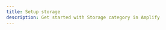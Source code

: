 ```yaml
---
title: Setup storage
description: Get started with Storage category in Amplify
---
```


<inline-fragment platform="js" src="~/lib/storage/fragments/js/start.md"></inline-fragment>
<inline-fragment platform="ios" src="~/lib/storage/fragments/ios/start.md"></inline-fragment>
<inline-fragment platform="android" src="~/lib/storage/fragments/android/start.md"></inline-fragment>